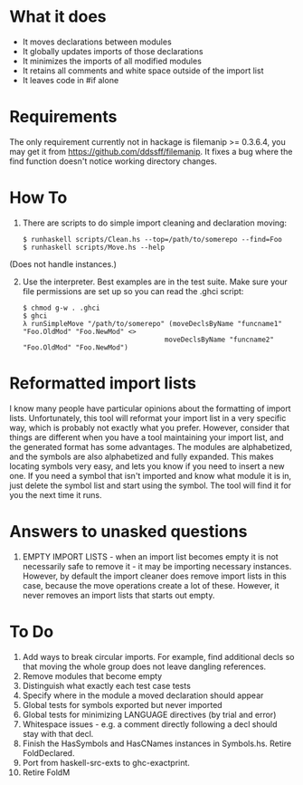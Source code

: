 # What it does

 * It moves declarations between modules
 * It globally updates imports of those declarations
 * It minimizes the imports of all modified modules
 * It retains all comments and white space outside of the import list
 * It leaves code in #if alone

# Requirements

 The only requirement currently not in hackage is filemanip >= 0.3.6.4,
 you may get it from https://github.com/ddssff/filemanip.  It fixes a
 bug where the find function doesn't notice working directory changes.

# How To

 1. There are scripts to do simple import cleaning and declaration moving:

        $ runhaskell scripts/Clean.hs --top=/path/to/somerepo --find=Foo
        $ runhaskell scripts/Move.hs --help

 (Does not handle instances.)

 2. Use the interpreter.  Best examples are in the test suite.  Make sure
    your file permissions are set up so you can read the .ghci script:

        $ chmod g-w . .ghci
        $ ghci
        λ runSimpleMove "/path/to/somerepo" (moveDeclsByName "funcname1" "Foo.OldMod" "Foo.NewMod" <>
                                           moveDeclsByName "funcname2" "Foo.OldMod" "Foo.NewMod")

# Reformatted import lists

I know many people have particular opinions about the formatting of import
lists.  Unfortunately, this tool will reformat your import list in a very
specific way, which is probably not exactly what you prefer.  However,
consider that things are different when you have a tool maintaining your
import list, and the generated format has some advantages.  The modules are
alphabetized, and the symbols are also alphabetized and fully expanded.
This makes locating symbols very easy, and lets you know if you need to
insert a new one.  If you need a symbol that isn't imported and know what
module it is in, just delete the symbol list and start using the symbol.
The tool will find it for you the next time it runs.

# Answers to unasked questions

  1. EMPTY IMPORT LISTS - when an import list becomes empty it is not
     necessarily safe to remove it - it may be importing necessary
     instances.  However, by default the import cleaner does remove import
     lists in this case, because the move operations create a lot of these.
     However, it never removes an import lists that starts out empty.

# To Do

  1. Add ways to break circular imports.  For example, find additional decls
     so that moving the whole group does not leave dangling references.
  2. Remove modules that become empty
  3. Distinguish what exactly each test case tests
  4. Specify where in the module a moved declaration should appear
  5. Global tests for symbols exported but never imported
  6. Global tests for minimizing LANGUAGE directives (by trial and error)
  7. Whitespace issues - e.g. a comment directly following a decl should stay with
     that decl.
  8. Finish the HasSymbols and HasCNames instances in Symbols.hs.  Retire FoldDeclared.
  9. Port from haskell-src-exts to ghc-exactprint.
 10. Retire FoldM
